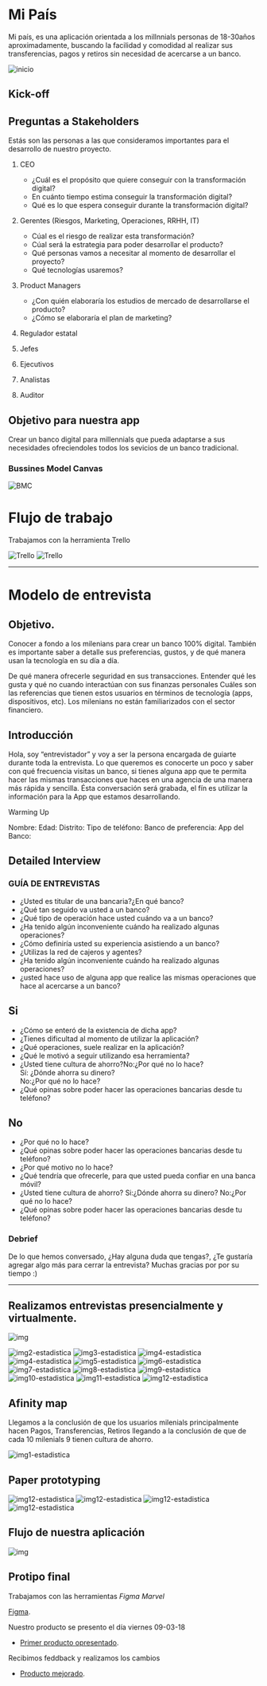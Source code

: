 # Mi País

Mi país, es una aplicación orientada a los millnnials personas de 18-30años aproximadamente, buscando la facilidad y comodidad al realizar sus transferencias, pagos y retiros sin necesidad de acercarse a un banco.

![inicio](assets/docs/inicio.png)


## Kick-off

## Preguntas a Stakeholders

Estás son las personas a las que consideramos importantes para el desarrollo de nuestro proyecto.

1. CEO
    - ¿Cuál es el propósito que quiere conseguir con la transformación digital?
    - En cuánto tiempo estima conseguir la transformación digital?
    - Qué es lo que espera conseguir durante la transformación digital?
  
2. Gerentes (Riesgos, Marketing, Operaciones, RRHH, IT)
    - Cúal es el riesgo de realizar esta transformación?
    - Cúal será la estrategia para poder desarrollar el producto?
    - Qué personas vamos a necesitar al momento de desarrollar el proyecto?
    - Qué tecnologías usaremos?
  
3. Product Managers
    - ¿Con quién elaboraría los estudios de mercado de desarrollarse el producto?
    - ¿Cómo se elaboraría el plan de marketing?
4. Regulador estatal
5. Jefes
6. Ejecutivos
7. Analistas
8. Auditor

## Objetivo para nuestra app

Crear un banco digital para millennials que pueda adaptarse a sus necesidades ofreciendoles todos los sevicios de un banco tradicional.

### Bussines Model Canvas

![BMC](assets/docs/bmc2.png)

# Flujo de trabajo

Trabajamos con la herramienta Trello

![Trello](assets/docs/3.png)
![Trello](assets/docs/3.1.png)

***

# Modelo de entrevista

## Objetivo.

Conocer a fondo a los milenians para crear un banco 100% digital.
También es importante saber a detalle sus preferencias, gustos, y de qué manera usan la tecnología en su día a día.

De qué manera ofrecerle seguridad en sus transacciones.
Entender qué les gusta y qué no cuando interactúan con sus finanzas personales
Cuáles son las referencias que tienen estos usuarios en términos de tecnología (apps, dispositivos, etc).
Los milenians no están familiarizados con el sector financiero.


## Introducción
Hola, soy “entrevistador” y voy a ser la persona encargada de guiarte durante toda la entrevista. Lo que queremos es conocerte un poco y saber con qué frecuencia visitas un banco, si tienes alguna app que te permita hacer las mismas transacciones que haces en una agencia de una manera más rápida y sencilla. Ésta conversación será grabada, el fín es utilizar la información para la App que estamos desarrollando.



Warming Up


Nombre:
Edad:
Distrito:
Tipo de teléfono:
Banco de preferencia:
App del Banco:


## Detailed Interview

### GUÍA DE ENTREVISTAS


- ¿Usted es titular de una bancaria?¿En qué banco?
- ¿Qué tan seguido va usted a un banco?
- ¿Qué tipo de operación hace usted cuándo va a un banco?
- ¿Ha tenido algún inconveniente cuándo ha realizado algunas operaciones?
- ¿Cómo definiría usted su experiencia asistiendo a un banco?
- ¿Utilizas la red de cajeros y agentes?
- ¿Ha tenido algún inconveniente cuándo ha realizado algunas operaciones?
- ¿usted hace uso de alguna app que realice las mismas operaciones que hace al acercarse a un banco?
                                 
           
## Si							                                                   


- ¿Cómo se enteró de la existencia de dicha app?                                     
- ¿Tienes dificultad al momento de utilizar la aplicación?                            
- ¿Qué operaciones, suele realizar en la aplicación?                                  
- ¿Qué le motivó a seguir utilizando esa herramienta?                                  
- ¿Usted tiene cultura de ahorro?No:¿Por qué no lo hace?                              
   Sí: ¿Dónde ahorra su dinero?                                                        
   No:¿Por qué no lo hace?                                                            
- ¿Qué opinas sobre poder hacer las operaciones bancarias desde tu teléfono?          



## No


- ¿Por qué no lo hace?
- ¿Qué opinas sobre poder hacer las operaciones bancarias desde tu teléfono?
- ¿Por qué motivo no lo hace?
- ¿Qué tendría que ofrecerle, para que usted pueda confiar en una banca móvil?
- ¿Usted tiene cultura de ahorro?
  Si:¿Dónde ahorra su dinero?
  No:¿Por qué no lo hace?
- ¿Qué opinas sobre poder hacer las operaciones bancarias desde tu teléfono?          

                    

### Debrief

De lo que hemos conversado, ¿Hay alguna duda que tengas?, ¿Te gustaría agregar algo más para cerrar la entrevista?
Muchas gracias por por su tiempo :)

***


## Realizamos entrevistas presencialmente y virtualmente.

![img](assets/docs/16.jpg)

![img2-estadistica](assets/docs/5.png)
![img3-estadistica](assets/docs/6.png)
![img4-estadistica](assets/docs/7.png)
![img4-estadistica](assets/docs/7.1.jpeg)
![img5-estadistica](assets/docs/8.png)
![img6-estadistica](assets/docs/9.png)
![img7-estadistica](assets/docs/10.png)
![img8-estadistica](assets/docs/11.png)
![img9-estadistica](assets/docs/12.png)
![img10-estadistica](assets/docs/13.png)
![img11-estadistica](assets/docs/14.png)
![img12-estadistica](assets/docs/15.png)


## Afinity map 

Llegamos a la conclusión de que los usuarios milenials principalmente hacen Pagos, Transferencias, Retiros llegando a la conclusión de que de cada 10 milenials 9 tienen cultura de ahorro.

![img1-estadistica](assets/docs/4.jpg)

## Paper prototyping

![img12-estadistica](assets/docs/17.jpeg)
![img12-estadistica](assets/docs/18.jpeg)
![img12-estadistica](assets/docs/19.jpeg)
![img12-estadistica](assets/docs/20.jpeg)

## Flujo de nuestra aplicación
![img](assets/docs/estructura.png)


## Protipo final 

Trabajamos con las herramientas *Figma* *Marvel*

[Figma](https://www.figma.com/file/F866NsK7ZVvBTnxT9nxv5Q9J/Untitled).  

Nuestro producto se presento el día viernes 09-03-18

- [Primer producto opresentado](https://marvelapp.com/39i864e/screen/39487270). 


Recibimos feddback y realizamos los cambios

- [Producto mejorado](https://marvelapp.com/14a5eh2g/screen/39548994).


